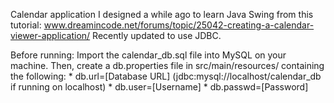 Calendar application I designed a while ago to learn Java Swing from this tutorial: www.dreamincode.net/forums/topic/25042-creating-a-calendar-viewer-application/ Recently updated to use JDBC. 

Before running: Import the calendar_db.sql file into MySQL on your machine. Then, create a db.properties file in src/main/resources/ containing the following: 
    * db.url=[Database URL] (jdbc:mysql://localhost/calendar_db if running on localhost)
    * db.user=[Username]
    * db.passwd=[Password]